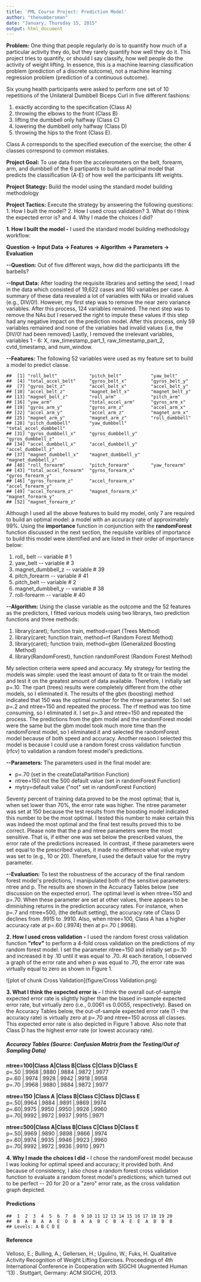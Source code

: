 ```yaml
---
title: 'PML Course Project: Prediction Model'
author: "thenumbersman"
date: "January, Thursday 15, 2015"
output: html_document
---
```


**Problem:** One thing that people regularly do is to quantify how much of a particular activity they do, but they rarely quantify how well they do it. This project tries to quantify, or should I say classify, how well people do the activity of weight lifting. In essence, this is a machine learning classification problem (prediction of a discrete outcome), not a machine learning regression problem (prediction of a continuous outcome).

Six young health participants were asked to perform one set of 10 repetitions of the Unilateral Dumbbell Biceps Curl in five different fashions:     

1. exactly according to the specification (Class A)
2. throwing the elbows to the front (Class B)
3. lifting the dumbbell only halfway (Class C)
4. lowering the dumbbell only halfway (Class D)
5. throwing the hips to the front (Class E).

Class A corresponds to the specified execution of the exercise; the other 4 classes correspond to common mistakes. 

**Project Goal:** To use data from the accelerometers on the belt, forearm, arm, and dumbbell of the 6 partipants to build an optimal model that predicts the classification
(A-E) of how well the participants lift weights.

**Project Stategy:** Build the model using the standard model building methodology

**Project Tactics:** Execute the strategy by answering the following questions: 1. How I built the model? 2. How I used cross validation? 3. What do I think the expected error is? and 4. Why I made the choices I did? 

**1. How I built the model -** I used the standard model building methodology workflow:

**Question  ->  Input Data  ->  Features  ->  Algorithm  ->  Parameters  ->  Evaluation**

**--Question:** Out of five different ways, how did the participants lift the barbells?

**--Input Data:** After loading the requisite libraries and setting the seed, I read in the data which consisted of 19,622 cases and 160 variables per case. A summary of these data revealed a lot of variables with NAs or invalid values (e.g., DIV/0!). However, my first step was to remove the near zero variance variables. After this process, 124 variables remained. The next step was to remove the NAs but I reserved the right to impute these values if this step had any negative impact on the prediction model. After this process, only 59 variables remained and none of the variables had invalid values (i.e, the DIV/0! had been removed) Lastly, I removed the irrelevant variables, variables 1 - 6: X, raw_timestamp_part_1, raw_timestamp_part_2, cvtd_timestamp, and num_window.




**--Features:** The following 52 variables were used as my feature set to build a model to predict classe.





```
##  [1] "roll_belt"            "pitch_belt"           "yaw_belt"            
##  [4] "total_accel_belt"     "gyros_belt_x"         "gyros_belt_y"        
##  [7] "gyros_belt_z"         "accel_belt_x"         "accel_belt_y"        
## [10] "accel_belt_z"         "magnet_belt_x"        "magnet_belt_y"       
## [13] "magnet_belt_z"        "roll_arm"             "pitch_arm"           
## [16] "yaw_arm"              "total_accel_arm"      "gyros_arm_x"         
## [19] "gyros_arm_y"          "gyros_arm_z"          "accel_arm_x"         
## [22] "accel_arm_y"          "accel_arm_z"          "magnet_arm_x"        
## [25] "magnet_arm_y"         "magnet_arm_z"         "roll_dumbbell"       
## [28] "pitch_dumbbell"       "yaw_dumbbell"         "total_accel_dumbbell"
## [31] "gyros_dumbbell_x"     "gyros_dumbbell_y"     "gyros_dumbbell_z"    
## [34] "accel_dumbbell_x"     "accel_dumbbell_y"     "accel_dumbbell_z"    
## [37] "magnet_dumbbell_x"    "magnet_dumbbell_y"    "magnet_dumbbell_z"   
## [40] "roll_forearm"         "pitch_forearm"        "yaw_forearm"         
## [43] "total_accel_forearm"  "gyros_forearm_x"      "gyros_forearm_y"     
## [46] "gyros_forearm_z"      "accel_forearm_x"      "accel_forearm_y"     
## [49] "accel_forearm_z"      "magnet_forearm_x"     "magnet_forearm_y"    
## [52] "magnet_forearm_z"
```
Although I used all the above features to build my model, only 7 are required to build an optimal model: a model with an accuracy rate of approximately 99%. Using the **importance** function in conjunction with the **randomForest** function discussed in the next section, the requisite varibles of importance to build this model were identified and are listed in their order of importance below:

1. roll_ belt -- variable # 1     
2. yaw_belt -- variable # 3    
3. magnet_dumbbell_z -- variable # 39    
4. pitch_forearm -- variable # 41    
5. pitch_belt -- variable # 2    
6. magnet_dumbbell_y -- variable # 38    
7. roll-forearm -- variable # 40    


**--Algorithm:** Using the classe variable as the outcome and the 52 features as the predictors, I fitted various models using two librarys, two prediction functions and three methods:

1. library(caret); function train, method=rpart (Trees Method)   
2. library(caret; function train, method=rf (Random Forest Method)   
3. library(caret); function train, method=gbm (Generalized Boosting Method)
4. library(RandomForest), function randomForest (Random Forest Method)

My selection criteria were speed and accuracy. My strategy for testing the models was simple: used the least amount of data to fit or train the model and test it on the greatest amount of data available. Therefore, I initially set p=.10. The rpart (trees) results were completely different from the other models, so I eliminated it. The results of the gbm (boosting) method indicated that 150 was the optimal number for the ntree parameter. So I set p=.2 and ntree=150 and repeated the process. The rf method was too time consuming, so I eliminated it. I set p=.3 and ntree=150 and repeated the process. The predictions from the gbm model and the randomForest model  were the same but the gbm model took much more time than the randomForest model, so I eliminated it and selected the randomForest model because of both speed and accuracy. Another reason I selected this model is because I could use a random forest cross validation function (rfcv) to validation a random forest model's predictions.


**--Parameters:** The parameters used in the final model are:

* p=.70 (set in the createDataPartition Function)     
* ntree=150 not the 500 default value (set in randomForest Function)     
* mytry=default value  ("not" set in randomForest Function)    

Seventy percent of training data proved to be the most optimal; that is, when set lower than 70%, the error rate was higher. The ntree parameter was set at 150 because the test results from the boosting model indicated this number to be the most optimal. I tested this number to make certain this was indeed the most optimal and the final test results proved this to be correct. Please note that the p and ntree parameters were the most sensitive. That is, if either one was set below the prescribed values, the error rate of the predictions increased. In contrast, if these parameters were set equal to the prescribed values, it made no difference what value mytry was set to (e.g., 10 or 20). Therefore, I used the default value for the mytry parameter.

**--Evaluation:** To test the robustness of the accuracy of the final random forest model's predictions, I manipulated both of the sensitive parameters: ntree and p. The results are shown in the Accuracy Tables below (see discussion on the expected error). The optimal level is when ntree=150 and p=.70. When these parameter are set at other values, there appears to be diminishing returns in the prediction accuracy rates. For instance, when p=.7 and ntree=500, (the default setting), the accuracy rate of Class D declines from .9915 to .9910. Also, when ntree=100, Class A has a higher accuracy rate at p=.60 (.9974) then at p=.70 (.9968).


**2. How I used cross validation -** I used the random forest cross validation function **"rfcv"** to perform a 4-fold cross validation on the predictions of my random forest model. I set the parameter ntree=150 and initially set p=.10 and increased it by .10 until it was equal to .70. At each iteration, I observed a graph of the error rate and when p was equal to .70, the error rate was virtually equal to zero as shown in Figure 1.

![plot of chunk Cross Validation](figure/Cross Validation.png) 

**3. What I think the expected error is -** I think the overall out-of-sample expected error rate is slightly higher than the biased in-sample expected error rate, but virtually zero (i.e., 0.0061 vs 0.0055, respectively). Based on the Accuracy Tables below, the out-of-sample expected error rate (1 - the accuracy rate) is virtually zero at p=.70 and ntree=150 across all classes. This expected error rate is also depicted in Figure 1 above. Also note that Class D has the highest error rate (or lowest accuracy rate). 

##### Accuracy Tables (Source: Confusion Matrix from the Testing/Out of Sampling Data)   

**ntree=100|Class A|Class B|Class C|Class D|Class E**    
  p=.50 |.9968       |.9880      |.9884      |.9872      |.9977         
  p=.60 |.9974       |.9928      |.9942      |.9918      |.9958      
  p=.70 |.9968       |.9880      |.9884      |.9872      |.9977
   
**ntree=150 |Class A |Class B|Class C|Class D|Class E**    
   p=.50|.9964       |.9884      |.9891      |.9869      |.9974          
   p=.60|.9975       |.9950      |.9950      |.9926      |.9960      
   p=.70|.9992       |.9972      |.9937      |.9915      |.9971  


**ntree=500|Class A|Class B|Class C|Class D|Class E**     
   p=.50|.9969       |.9890      |.9898      |.9866      |.9974          
   p=.60|.9974       |.9935      |.9946      |.9923      |.9960      
   p=.70|.9992       |.9972      |.9936      |.9910      |.9971     
                      

**4. Why I made the choices I did -** I chose the randomForest model because I was looking for optimal speed and accuracy; it provided both. And because of consistency, I also chose a random forest cross validation function to evaluate a random forest model's predictions; which turned out to be perfect -- 20 for 20 or a "zero" error rate, as the cross validation graph depicted.    

####  Predictions

```
##  1  2  3  4  5  6  7  8  9 10 11 12 13 14 15 16 17 18 19 20 
##  B  A  B  A  A  E  D  B  A  A  B  C  B  A  E  E  A  B  B  B 
## Levels: A B C D E
```
#### Reference

Velloso, E.; Bulling, A.; Gellersen, H.; Ugulino, W.; Fuks, H. Qualitative Activity Recognition of Weight Lifting Exercises. Proceedings of 4th International Conference in Cooperation with SIGCHI (Augmented Human '13) . Stuttgart, Germany: ACM SIGCHI, 2013. 





